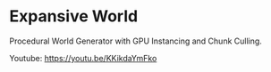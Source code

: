 # Expansive World
Procedural World Generator with GPU Instancing and Chunk Culling.

Youtube: https://youtu.be/KKikdaYmFko
